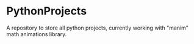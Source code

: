 # PythonProjects
A repository to store all python projects, currently working with "manim" math animations library.
